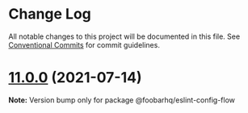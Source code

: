 # Change Log

All notable changes to this project will be documented in this file.
See [Conventional Commits](https://conventionalcommits.org) for commit guidelines.

# [11.0.0](https://github.com/foobarhq/eslint-config-foobarhq/compare/v11.0.0-alpha.3...v11.0.0) (2021-07-14)

**Note:** Version bump only for package @foobarhq/eslint-config-flow

